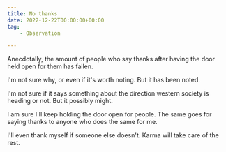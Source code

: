 ```yaml
---
title: No thanks
date: 2022-12-22T00:00:00+00:00
tag: 
    - Observation

---
```


Anecdotally, the amount of people who say thanks after having the door held open for them has fallen.

I'm not sure why, or even if it's worth noting. But it has been noted.

I'm not sure if it says something about the direction western society is heading or not. But it possibly might.

I am sure I'll keep holding the door open for people. The same goes for saying thanks to anyone who does the same for me. 

I'll even thank myself if someone else doesn't. Karma will take care of the rest.
